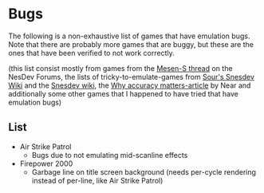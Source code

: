 
# Bugs

The following is a non-exhaustive list of games that have emulation bugs. Note that there are probably more games that are buggy, but these are the ones that have been verified to not work correctly.

(this list consist mostly from games from the [Mesen-S thread](http://forums.nesdev.com/viewtopic.php?f=12&t=18658) on the NesDev Forums, the lists of tricky-to-emulate-games from [Sour's Snesdev Wiki](https://snesdev.mesen.ca/wiki/index.php?title=Tricky-to-emulate_games) and the [Snesdev wiki](https://snes.nesdev.org/wiki/Tricky-to-emulate_games), the [Why accuracy matters-article](https://floating.muncher.se/byuu/accuracy/) by Near and additionally some other games that I happened to have tried that have emulation bugs)

## List

- Air Strike Patrol
  - Bugs due to not emulating mid-scanline effects
- Firepower 2000
  - Garbage line on title screen background (needs per-cycle rendering instead of per-line, like Air Strike Patrol)
